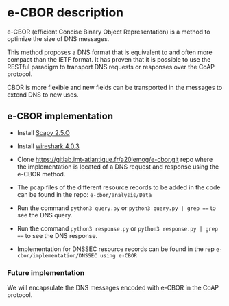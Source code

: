 # e-CBOR description

e-CBOR (efficient Concise Binary Object Representation) is a method to optimize the size of DNS messages.

This method proposes a DNS format that is equivalent to and often more compact than the IETF format. It has proven that it is possible to use the RESTful paradigm to transport DNS requests or responses over the CoAP protocol.

CBOR is more flexible and new fields can be transported in the messages to extend DNS to new uses.


## e-CBOR implementation

- Install [Scapy 2.5.O](https://scapy.readthedocs.io/en/latest/installation.html)
- Install [wireshark 4.0.3](https://www.wireshark.org/download.html)
- Clone https://gitlab.imt-atlantique.fr/a20lemog/e-cbor.git repo where the implementation is located
  of a DNS request and response using the e-CBOR method.
- The pcap files of the different resource records to be added in the code can be found in the repo:
  `e-cbor/analysis/Data`
  
- Run the command `python3 query.py` or `python3 query.py | grep ==` to see the DNS query. 
- Run the command `python3 response.py` or `python3 response.py | grep ==` to see the DNS response.  
- Implementation for DNSSEC resource records can be found in the  rep  `e-cbor/implementation/DNSSEC using e-CBOR`


### Future implementation
We will encapsulate the DNS messages encoded with e-CBOR in the CoAP protocol. 
